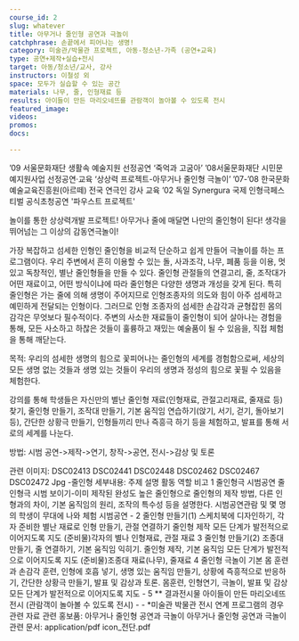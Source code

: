 ```yaml
---
course_id: 2
slug: whatever
title: 아무거나 줄인형 공연과 극놀이
catchphrase: 손끝에서 피어나는 생명!
category: 미술관/박물관 프로젝트, 아동-청소년-가족 (공연+교육)
type: 공연+제작+실습+전시
target: 아동/청소년/교사, 강사
instructors: 이철성 외
space: 모두가 실습할 수 있는 공간
materials: 나무, 줄, 인형재료 등
results: 아이들이 만든 마리오네뜨를 관람객이 놀아볼 수 있도록 전시
featured_image:
videos:
promos:
docs:

---
```


’09 서울문화재단 생활속 예술지원 선정공연 ‘죽억과 고굼아’ 
’08서울문화재단 시민문예지원사업 선정공연·교육 ‘상상력 프로젝트-아무거나 줄인형 극놀이’
’07-’08 한국문화예술교육진흥원(아르떼) 전국 연극인 강사 교육
’02 독일 Synergura 국제 인형극페스티벌 공식초청공연 '파우스트 프로젝트'

놀이를 통한 상상력개발 프로젝트!
아무거나 줄에 매달면 나만의 줄인형이 된다!
생각을 뛰어넘는 그 이상의 감동연극놀이!


가장 복잡하고 섬세한 인형인 줄인형을 비교적 단순하고 쉽게 만들어 극놀이를 하는 프로그램이다. 우리 주변에서 흔히 이용할 수 있는 돌, 사과조각, 나무, 폐품 등을 이용, 멋있고 독창적인, 별난 줄인형들을 만들 수 있다. 줄인형 관절들의 연결고리, 줄, 조작대가 어떤 재료이고, 어떤 방식이냐에 따라 줄인형은 다양한 생명과 개성을 갖게 된다. 특히 줄인형은 가는 줄에 의해 생명이 주어지므로 인형조종자의 의도와 힘이 아주 섬세하고 예민하게 전달되는 인형이다. 그러므로 인형 조종자의 섬세한 손감각과 균형잡힌 몸의 감각은 무엇보다 필수적이다. 주변의 사소한 재료들이 줄인형이 되어 살아나는 경험을 통해, 모든 사소하고 하찮은 것들이 훌륭하고 재밌는 예술품이 될 수 있음을, 직접 체험을 통해 깨닫는다.

목적: 
우리의 섬세한 생명의 힘으로 꽃피어나는 줄인형의 세계를 경험함으로써, 세상의 모든 생명 없는 것들과 생명 있는 것들이 우리의 생명과 정성의 힘으로 꽃필 수 있음을 체험한다.

강의를 통해 학생들은 자신만의 별난 줄인형 재료(인형재료, 관절고리재료, 줄재료 등) 찾기, 줄인형 만들기, 조작대 만들기, 기본 움직임 연습하기(앉기, 서기, 걷기, 돌아보기 등), 간단한 상황극 만들기, 인형들끼리 만나 즉흥극 하기 등을 체험하고, 발표를 통해 서로의 세계를 나눈다.

방법: 
시범 공연->제작->연기, 창작->공연, 전시->감상 및 토론

관련 이미지: 
DSC02413
DSC02441
DSC02448
DSC02462
DSC02467
DSC02472
Jpg
-줄인형
세부내용: 
주제  설명  활동  역할  비고
1 줄인형극 시범공연 줄인형극 시범 보이기-이미 제작된 완성도 높은 줄인형으로 줄인형의 제작 방법, 다른 인형과의 차이, 기본 움직임의 원리, 조작의 특수성 등을 설명한다.  시범공연관람 및 몇 명의 학생이 무대에 나와 체험 시범공연  -
2 줄인형 만들기(1)  스케치북에 디자인하기, 각자 준비한 별난 재료로 인형 만들기, 관절 연결하기  줄인형 제작  모든 단계가 발전적으로 이어지도록 지도 (준비물)각자의 별나 인형재료, 관절 재료
3 줄인형 만들기(2)  조종대 만들기, 줄 연결하기, 기본 움직임 익히기.  줄인형 제작, 기본 움직임  모든 단계가 발전적으로 이어지도록 지도 (준비물)조종대 재료(나무), 줄재료
4 줄인형 극놀이 기본 몸 훈련과 손감각 훈련, 인형에 호흡 넣기, 생명 있는 움직임 만들기, 상황에 즉흥적으로 반응하기, 간단한 상황극 만들기, 발표 및 감상과 토론.  몸훈련, 인형연기, 극놀이, 발표 및 감상 모든 단계가 발전적으로 이어지도록 지도 -
5 ** 결과전시물  아이들이 만든 마리오네뜨 전시 (관람객이 놀아볼 수 있도록 전시)  - - *미술관 박물관 전시 연계 프로그램의 경우
관련 자료
관련 홍보품: 
아무거나 줄인형 공연과 극놀이 아무거나 줄인형 공연과 극놀이
관련 문서: 
application/pdf icon_전단.pdf
